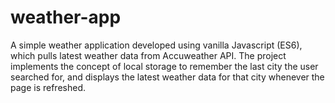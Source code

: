 # weather-app
A simple weather application developed using vanilla Javascript (ES6), which pulls latest weather data from Accuweather API. The project implements the concept of local storage to remember the last city the user searched for, and displays the latest weather data for that city whenever the page is refreshed. 
